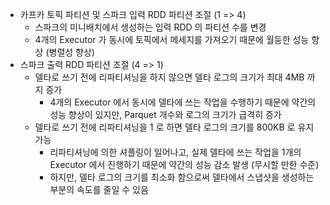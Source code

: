 - 카프카 토픽 파티션 및 스파크 입력 RDD 파티션 조절 (1 => 4)
  - 스파크의 미니배치에서 생성하는 입력 RDD 의 파티션 수를 변경
  - 4개의 Executor 가 동시에 토픽에서 메세지를 가져오기 때문에 월등한 성능 향상 (병렬성 향상)
- 스파크 출력 RDD 파티션 조절 (4 => 1)
  - 델타로 쓰기 전에 리파티셔닝을 하지 않으면 델타 로그의 크기가 최대 4MB 까지 증가
    - 4개의 Executor 에서 동시에 델타에 쓰는 작업을 수행하기 때문에 약간의 성능 향상이 있지만, Parquet 개수와 로그의 크기가 급격히 증가
  - 델타로 쓰기 전에 리파티셔닝을 1 로 하면 델타 로그의 크기를 800KB 로 유지 가능
    - 리파티셔닝에 의한 셔플링이 일어나고, 실제 델타에 쓰는 작업을 1개의 Executor 에서 진행하기 때문에 약간의 성능 감소 발생 (무시할 만한 수준)
    - 하지만, 델타 로그의 크기를 최소화 함으로써 델타에서 스냅샷을 생성하는 부분의 속도를 줄일 수 있음
